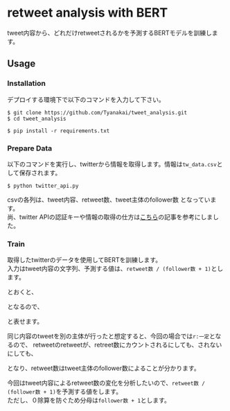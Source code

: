 # retweet analysis with BERT
tweet内容から、どれだけretweetされるかを予測するBERTモデルを訓練します。
<br>
## Usage
###  Installation
デプロイする環境下で以下のコマンドを入力して下さい。
```
$ git clone https://github.com/Tyanakai/tweet_analysis.git
$ cd tweet_analysis
```
```
$ pip install -r requirements.txt
```
### Prepare Data
以下のコマンドを実行し、twitterから情報を取得します。情報は`tw_data.csv`として保存されます。<br>
```
$ python twitter_api.py
```
csvの各列は、tweet内容、retweet数、tweet主体のfollower数 となっています。<br>
尚、twitter APIの認証キーや情報の取得の仕方は[こちら](https://norari-kurari-way.com/twitter_api_tweets_data/)の記事を参考にしました。

###  Train
取得したtwitterのデータを使用してBERTを訓練します。<br>
入力はtweet内容の文字列、予測する値は、`retweet数 / (follower数 + 1)`とします。<br>


とおくと、


となるので、


と表せます。


同じ内容のtweetを別の主体が行ったと想定すると、今回の場合では`r:一定`となるので、
retweetのretweetが、retreet数にカウントされるにしても、されないにしても、


となり、retweet数はtweet主体のfollower数によることが分かります。

今回はtweet内容によるretweet数の変化を分析したいので、`retweet数 / (follower数 + 1)`を予測する値をします。<br>
ただし、０除算を防ぐため分母は`follower数 + 1`とします。
